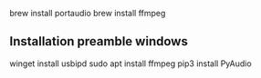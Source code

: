 brew install portaudio
brew install ffmpeg

## Installation preamble windows

winget install usbipd
sudo apt install ffmpeg
pip3 install PyAudio
